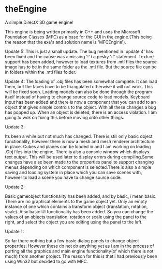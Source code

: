 # theEngine
A simple DirectX 3D game engine!

This engine is being written primarily in C++ and uses the Microsoft Foundation Classes (MFC) as a base for the GUI in the engine.(This being the reason that the exe's and solution name is 'MFCEngine').

Update 5:
This is just a small update. The bug mentioned in 'update 4' has been fixed and the cause was a missing '!' i a pesky 'if' statement. Texture support has been added, however to load textures from .mtl files the source image has to be in the same folder as the .mtl file. But the source file can be in folders within the .mtl files folder.

Update 4:
The loading of .obj files has been somewhat complete. It can load them, but the faces have to be triangulated otherwise it will not work. This will be fixed soon. Loading models can also be done through the program itself instead of having to change source code to load models. Keyboard input has been added and there is now a component that you can add to an object that gives simple controls to the object. With all these changes a bug has popped up. When an object is deleted, there is an access violation. I am going to wok on fixing this before moving onto other things.


Update 3:

Its been a while but not much has changed. There is still only basic object functionality, however there is now a mesh and mesh renderer architecture in place. Cubes and planes can be loaded in and I am working on loading .Obj files into the engine. There is also a console window which displays text output. This will be used later to display errors during compiling.Some changes have also been made to the properties panel to support changing menus depending on which component is selected.There is also a simple saving and loading system in place which you can save scenes with, however to load a scene you have to change source code.

 
Update 2:

Basic gameobject functionality has been added, and by basic, i mean basic. There are no graphical elements to the game object yet. Only an empty instance of one which contains a transform object (translation, rotation, scale). Also basic UI functionality has been added. So you can change the values of an objects translation, rotation or scale using the panel to the right, and select the object you are editing using the panel to the left.


Update 1:

So far there nothing but a few basic dialog panels to change object properties. However these do not do anything yet as i am in the process of porting all the graphics and main engine functionality(of which there is not much) from another project. The reason for this is that i had previously been using Win32 but decided to go with MFC.
